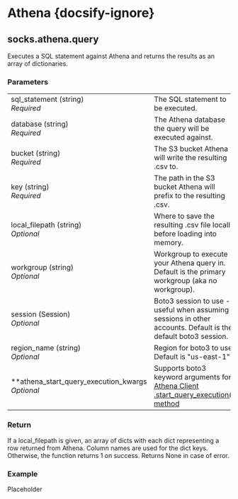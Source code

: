 # Athena {docsify-ignore}

##  socks.athena.query
Executes a SQL statement against Athena and returns the results as an array of dictionaries.  

### Parameters
<table>
<tr>
  <td>sql_statement (string)<br/>
    <i>Required</i>
  </td>
  <td>The SQL statement to be executed.</td>
</tr>
<tr>
  <td>database (string)<br/>
    <i>Required</i>
  </td>
  <td>The Athena database the query will be executed against.</td>
</tr>
<tr>
  <td>bucket (string)<br/>
    <i>Required</i>
  </td>
  <td>The S3 bucket Athena will write the resulting .csv to.</td>
</tr>
<tr>
  <td>key (string)<br/>
    <i>Required</i>
  </td>
  <td>The path in the S3 bucket Athena will prefix to the resulting .csv.</td>
</tr>
<tr>
  <td>local_filepath (string)<br/>
    <i>Optional</i>
  </td>
  <td>Where to save the resulting .csv file locally before loading into memory.</td>
</tr>
<tr>
  <td>workgroup (string)<br/>
    <i>Optional</i>
  </td>
  <td>Workgroup to execute your Athena query in. Default is the primary workgroup (aka no workgroup).</td>
</tr>
<tr>
  <td>session (Session)<br/>
    <i>Optional</i>
  </td>
  <td>Boto3 session to use - useful when assuming sessions in other accounts. Default is the default boto3 session.</td>
</tr>
<tr>
  <td>region_name (string)<br/>
    <i>Optional</i>
  </td>
  <td>Region for boto3 to use. Default is "us-east-1"</td>
</tr>
<tr>
  <td>**athena_start_query_execution_kwargs<br/>
    <i>Optional</i>
  </td>
  <td>Supports boto3 keyword arguments for <a href="https://boto3.amazonaws.com/v1/documentation/api/latest/reference/services/athena.html#Athena.Client.start_query_execution">Athena Client .start_query_execution() method</a></td>
</tr>
</table>    

### Return
If a local_filepath is given, an array of dicts with each dict representing a row returned from Athena. Column names are used for the dict keys. 
Otherwise, the function returns 1 on success.
Returns None in case of error.

### Example
Placeholder